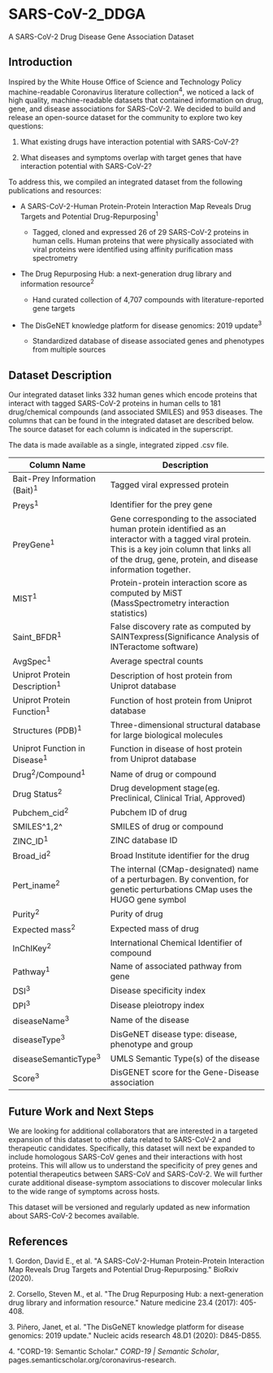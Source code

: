 # SARS-CoV-2_DDGA
A SARS-CoV-2 Drug Disease Gene Association Dataset

Introduction
------------

Inspired by the White House Office of Science and Technology Policy
machine-readable Coronavirus literature collection<sup>4</sup>, we noticed a lack
of high quality, machine-readable datasets that contained information on
drug, gene, and disease associations for SARS-CoV-2. We decided to build
and release an open-source dataset for the community to explore two key
questions:

1.  What existing drugs have interaction potential with SARS-CoV-2?

2.  What diseases and symptoms overlap with target genes that have interaction potential with SARS-CoV-2?

To address this, we compiled an integrated dataset from the following
publications and resources:

-   A SARS-CoV-2-Human Protein-Protein Interaction Map Reveals Drug Targets and Potential Drug-Repurposing<sup>1</sup>

    -   Tagged, cloned and expressed 26 of 29 SARS-CoV-2 proteins in human cells. Human proteins that were physically associated with viral proteins were identified using affinity purification mass spectrometry

-   The Drug Repurposing Hub: a next-generation drug library and information resource<sup>2</sup>

    -   Hand curated collection of 4,707 compounds with literature-reported gene targets

-   The DisGeNET knowledge platform for disease genomics: 2019 update<sup>3</sup>

    -   Standardized database of disease associated genes and phenotypes from multiple sources

Dataset Description
-------------------

Our integrated dataset links 332 human genes which encode proteins that
interact with tagged SARS-CoV-2 proteins in human cells to 181
drug/chemical compounds (and associated SMILES) and 953 diseases. The
columns that can be found in the integrated dataset are described below.
The source dataset for each column is indicated in the superscript.

The data is made available as a single, integrated zipped .csv file.

Column Name | Description
--- | ---
Bait-Prey Information (Bait)<sup>1</sup> | Tagged viral expressed protein
Preys<sup>1</sup> | Identifier for the prey gene
PreyGene<sup>1</sup> | Gene corresponding to the associated human protein identified as an interactor with a tagged viral protein. This is a key join column that links all of the drug, gene, protein, and disease information together.
MIST<sup>1</sup> | Protein-protein interaction score as computed by MiST (MassSpectrometry interaction statistics)
Saint\_BFDR<sup>1</sup> | False discovery rate as computed by SAINTexpress(Significance Analysis of INTeractome software)
AvgSpec<sup>1</sup> | Average spectral counts
Uniprot Protein Description<sup>1</sup> | Description of host protein from Uniprot database
Uniprot Protein Function<sup>1</sup> | Function of host protein from Uniprot database
Structures (PDB)<sup>1</sup> | Three-dimensional structural database for large biological molecules
Uniprot Function in Disease<sup>1</sup> | Function in disease of host protein from Uniprot database
Drug<sup>2</sup>/Compound<sup>1</sup> | Name of drug or compound
Drug Status<sup>2</sup> | Drug development stage(eg. Preclinical, Clinical Trial, Approved)
Pubchem\_cid<sup>2</sup> | Pubchem ID of drug
SMILES^1,2^ | SMILES of drug or compound
ZINC\_ID<sup>1</sup> | ZINC database ID
Broad\_id<sup>2</sup> | Broad Institute identifier for the drug
Pert\_iname<sup>2</sup> | The internal (CMap-designated) name of a perturbagen. By convention, for genetic perturbations CMap uses the HUGO gene symbol
Purity<sup>2</sup> | Purity of drug
Expected mass<sup>2</sup> | Expected mass of drug
InChIKey<sup>2</sup> | International Chemical Identifier of compound
Pathway<sup>1</sup> | Name of associated pathway from gene
DSI<sup>3</sup> | Disease specificity index
DPI<sup>3</sup> | Disease pleiotropy index
diseaseName<sup>3</sup> | Name of the disease
diseaseType<sup>3</sup> | DisGeNET disease type: disease, phenotype and group
diseaseSemanticType<sup>3</sup> | UMLS Semantic Type(s) of the disease
Score<sup>3</sup> | DisGENET score for the Gene-Disease association

Future Work and Next Steps
--------------------------

We are looking for additional collaborators that are interested in a
targeted expansion of this dataset to other data related to SARS-CoV-2
and therapeutic candidates. Specifically, this dataset will next be
expanded to include homologous SARS-CoV genes and their interactions
with host proteins. This will allow us to understand the specificity of
prey genes and potential therapeutics between SARS-CoV and SARS-CoV-2.
We will further curate additional disease-symptom associations to
discover molecular links to the wide range of symptoms across hosts.

This dataset will be versioned and regularly updated as new information
about SARS-CoV-2 becomes available.

References
-----------

1\. Gordon, David E., et al. \"A SARS-CoV-2-Human Protein-Protein
Interaction Map Reveals Drug Targets and Potential Drug-Repurposing.\"
BioRxiv (2020).

2\. Corsello, Steven M., et al. \"The Drug Repurposing Hub: a
next-generation drug library and information resource.\" Nature medicine
23.4 (2017): 405-408.

3\. Piñero, Janet, et al. \"The DisGeNET knowledge platform for disease
genomics: 2019 update.\" Nucleic acids research 48.D1 (2020): D845-D855.

4\. "CORD-19: Semantic Scholar." *CORD-19 \| Semantic Scholar*, pages.semanticscholar.org/coronavirus-research.
